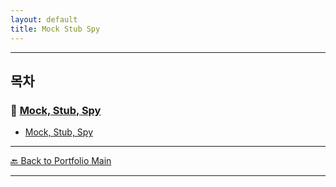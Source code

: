 ```yaml
---
layout: default
title: Mock Stub Spy
---
```


---

## 목차


### 🔗 [Mock, Stub, Spy](/study/testing-and-exception-handling/)

- [Mock, Stub, Spy](/study/testing-and-exception-handling/mock-stub-spy)

---
[🔙 Back to Portfolio Main](../index.md)

---


